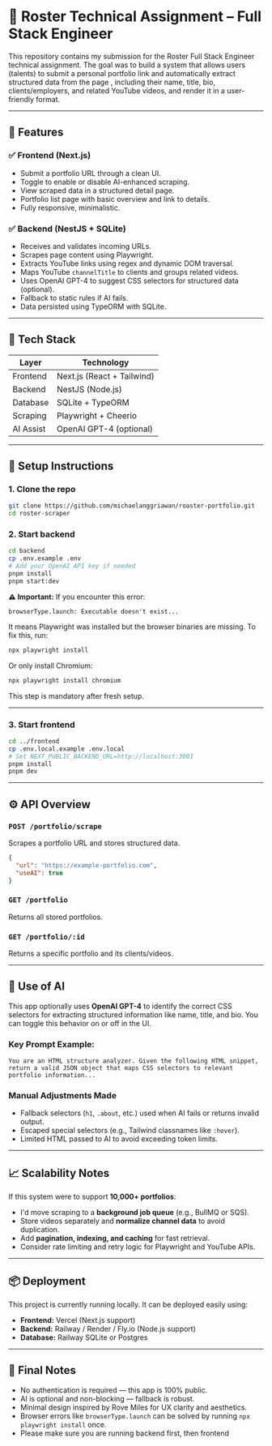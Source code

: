 # 🎯 Roster Technical Assignment – Full Stack Engineer

This repository contains my submission for the Roster Full Stack Engineer technical assignment. The goal was to build a system that allows users (talents) to submit a personal portfolio link and automatically extract structured data from the page , including their name, title, bio, clients/employers, and related YouTube videos, and render it in a user-friendly format.

---

## 🧩 Features

### ✅ Frontend (Next.js)
- Submit a portfolio URL through a clean UI.
- Toggle to enable or disable AI-enhanced scraping.
- View scraped data in a structured detail page.
- Portfolio list page with basic overview and link to details.
- Fully responsive, minimalistic.

### ✅ Backend (NestJS + SQLite)
- Receives and validates incoming URLs.
- Scrapes page content using Playwright.
- Extracts YouTube links using regex and dynamic DOM traversal.
- Maps YouTube `channelTitle` to clients and groups related videos.
- Uses OpenAI GPT-4 to suggest CSS selectors for structured data (optional).
- Fallback to static rules if AI fails.
- Data persisted using TypeORM with SQLite.

---

## 📐 Tech Stack

| Layer     | Technology              |
|-----------|--------------------------|
| Frontend  | Next.js (React + Tailwind) |
| Backend   | NestJS (Node.js)        |
| Database  | SQLite + TypeORM        |
| Scraping  | Playwright + Cheerio    |
| AI Assist | OpenAI GPT-4 (optional) |

---

## 🚀 Setup Instructions

### 1. Clone the repo

```bash
git clone https://github.com/michaelanggriawan/roaster-portfolio.git
cd roster-scraper
```

### 2. Start backend

```bash
cd backend
cp .env.example .env
# Add your OpenAI API key if needed
pnpm install
pnpm start:dev
```

**⚠️ Important:** If you encounter this error:

```
browserType.launch: Executable doesn't exist...
```

It means Playwright was installed but the browser binaries are missing. To fix this, run:

```bash
npx playwright install
```

Or only install Chromium:

```bash
npx playwright install chromium
```

This step is mandatory after fresh setup.

---

### 3. Start frontend

```bash
cd ../frontend
cp .env.local.example .env.local
# Set NEXT_PUBLIC_BACKEND_URL=http://localhost:3001
pnpm install
pnpm dev
```

---

## ⚙️ API Overview

### `POST /portfolio/scrape`
Scrapes a portfolio URL and stores structured data.

```json
{
  "url": "https://example-portfolio.com",
  "useAI": true
}
```

### `GET /portfolio`
Returns all stored portfolios.

### `GET /portfolio/:id`
Returns a specific portfolio and its clients/videos.

---

## 🤖 Use of AI

This app optionally uses **OpenAI GPT-4** to identify the correct CSS selectors for extracting structured information like name, title, and bio. You can toggle this behavior on or off in the UI.

### Key Prompt Example:

```text
You are an HTML structure analyzer. Given the following HTML snippet, return a valid JSON object that maps CSS selectors to relevant portfolio information...
```

### Manual Adjustments Made
- Fallback selectors (`h1`, `.about`, etc.) used when AI fails or returns invalid output.
- Escaped special selectors (e.g., Tailwind classnames like `:hover`).
- Limited HTML passed to AI to avoid exceeding token limits.

---

## 📈 Scalability Notes

If this system were to support **10,000+ portfolios**:

- I'd move scraping to a **background job queue** (e.g., BullMQ or SQS).
- Store videos separately and **normalize channel data** to avoid duplication.
- Add **pagination, indexing, and caching** for fast retrieval.
- Consider rate limiting and retry logic for Playwright and YouTube APIs.

---

## 📦 Deployment

This project is currently running locally. It can be deployed easily using:
- **Frontend:** Vercel (Next.js support)
- **Backend:** Railway / Render / Fly.io (Node.js support)
- **Database:** Railway SQLite or Postgres

---

## 📝 Final Notes

- No authentication is required — this app is 100% public.
- AI is optional and non-blocking — fallback is robust.
- Minimal design inspired by Rove Miles for UX clarity and aesthetics.
- Browser errors like `browserType.launch` can be solved by running `npx playwright install` once.
- Please make sure you are running backend first, then frontend


